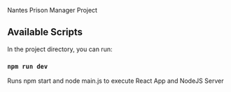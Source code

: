 Nantes Prison Manager Project

## Available Scripts

In the project directory, you can run:

### `npm run dev`

Runs npm start and node main.js to execute React App and NodeJS Server
